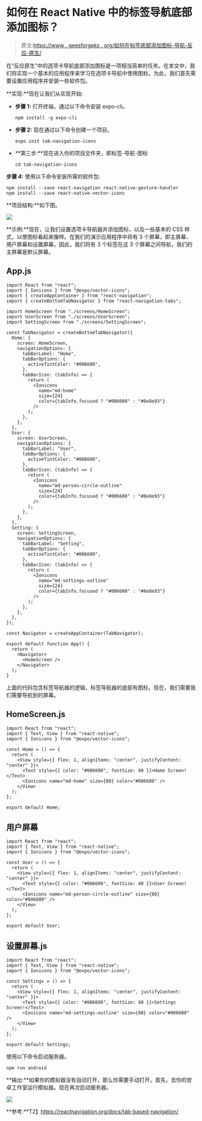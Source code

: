 # 如何在 React Native 中的标签导航底部添加图标？

> 原文:[https://www . geesforgeks . org/如何在标签底部添加图标-导航-反应-原生/](https://www.geeksforgeeks.org/how-to-add-icons-at-the-bottom-of-tab-navigation-in-react-native/)

在“反应原生”中的选项卡导航底部添加图标是一项相当简单的任务。在本文中，我们将实现一个基本的应用程序来学习在选项卡导航中使用图标。为此，我们首先需要设置应用程序并安装一些软件包。

**实现:**现在让我们从实现开始:

*   **步骤 1:** 打开终端，通过以下命令安装 expo-cli。

    ```
    npm install -g expo-cli
    ```

*   **步骤 2:** 现在通过以下命令创建一个项目。

    ```
    expo init tab-navigation-icons
    ```

*   **第三步:**现在进入你的项目文件夹，即标签-导航-图标

    ```
    cd tab-navigation-icons
    ```

**步骤 4:** 使用以下命令安装所需的软件包:

```
npm install --save react-navigation react-native-gesture-handler 
npm install --save react-native-vector-icons  
```

**项目结构:**如下图。

![](img/74ccbf356d4f9c92aa41fa1dbe48e09d.png)

**示例:**现在，让我们设置选项卡导航器并添加图标，以及一些基本的 CSS 样式，以使图标看起来像样。在我们的演示应用程序中将有 3 个屏幕，即主屏幕、用户屏幕和设置屏幕。因此，我们将有 3 个标签在这 3 个屏幕之间导航，我们的主屏幕是默认屏幕。

## App.js

```
import React from "react";
import { Ionicons } from "@expo/vector-icons";
import { createAppContainer } from "react-navigation";
import { createBottomTabNavigator } from "react-navigation-tabs";

import HomeScreen from "./screens/HomeScreen";
import UserScreen from "./screens/UserScreen";
import SettingScreen from "./screens/SettingScreen";

const TabNavigator = createBottomTabNavigator({
  Home: {
    screen: HomeScreen,
    navigationOptions: {
      tabBarLabel: "Home",
      tabBarOptions: {
        activeTintColor: "#006600",
      },
      tabBarIcon: (tabInfo) => {
        return (
          <Ionicons
            name="md-home"
            size={24}
            color={tabInfo.focused ? "#006600" : "#8e8e93"}
          />
        );
      },
    },
  },
  User: {
    screen: UserScreen,
    navigationOptions: {
      tabBarLabel: "User",
      tabBarOptions: {
        activeTintColor: "#006600",
      },
      tabBarIcon: (tabInfo) => {
        return (
          <Ionicons
            name="md-person-circle-outline"
            size={24}
            color={tabInfo.focused ? "#006600" : "#8e8e93"}
          />
        );
      },
    },
  },
  Setting: {
    screen: SettingScreen,
    navigationOptions: {
      tabBarLabel: "Setting",
      tabBarOptions: {
        activeTintColor: "#006600",
      },
      tabBarIcon: (tabInfo) => {
        return (
          <Ionicons
            name="md-settings-outline"
            size={24}
            color={tabInfo.focused ? "#006600" : "#8e8e93"}
          />
        );
      },
    },
  },
});

const Navigator = createAppContainer(TabNavigator);

export default function App() {
  return (
    <Navigator>
      <HomeScreen />
    </Navigator>
  );
}
```

上面的代码包含标签导航器的逻辑，标签导航器的底部有图标。现在，我们需要我们需要导航到的屏幕。

## HomeScreen.js

```
import React from "react";
import { Text, View } from "react-native";
import { Ionicons } from "@expo/vector-icons";

const Home = () => {
  return (
    <View style={{ flex: 1, alignItems: "center", justifyContent: "center" }}>
      <Text style={{ color: "#006600", fontSize: 40 }}>Home Screen!</Text>
      <Ionicons name="md-home" size={80} color="#006600" />
    </View>
  );
};

export default Home;
```

## 用户屏幕

```
import React from "react";
import { Text, View } from "react-native";
import { Ionicons } from "@expo/vector-icons";

const User = () => {
  return (
    <View style={{ flex: 1, alignItems: "center", justifyContent: "center" }}>
      <Text style={{ color: "#006600", fontSize: 40 }}>User Screen!</Text>
      <Ionicons name="md-person-circle-outline" size={80} color="#006600" />
    </View>
  );
};

export default User;
```

## 设置屏幕.js

```
import React from "react";
import { Text, View } from "react-native";
import { Ionicons } from "@expo/vector-icons";

const Settings = () => {
  return (
    <View style={{ flex: 1, alignItems: "center", justifyContent: "center" }}>
      <Text style={{ color: "#006600", fontSize: 40 }}>Settings Screen!</Text>
      <Ionicons name="md-settings-outline" size={80} color="#006600" />
    </View>
  );
};

export default Settings;
```

使用以下命令启动服务器。

```
npm run android
```

**输出:**如果你的模拟器没有自动打开，那么你需要手动打开。首先，去你的安卓工作室运行模拟器。现在再次启动服务器。

![](img/cbcbf7608dd95233a710fd060902d04f.png)

**参考:**T2】https://reactnavigation.org/docs/tab-based-navigation/